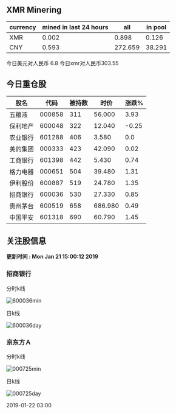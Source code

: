 ## XMR Minering

|currency|mined in last 24 hours|all|in pool|
|---|---|---|---|
|XMR|0.002|0.898|0.126|
|CNY|0.593|272.659|38.291|

今日美元对人民币 6.8	今日xmr对人民币303.55


## 今日重仓股 

|股名|代码|被持数|时价|涨跌%|
|---|---|---|---|---|
|五粮液|000858|311|56.000|3.93|
|保利地产|600048|322|12.040|-0.25|
|农业银行|601288|406|3.580|0.0|
|美的集团|000333|423|42.090|0.02|
|工商银行|601398|442|5.430|0.74|
|格力电器|000651|504|39.480|1.31|
|伊利股份|600887|519|24.780|1.35|
|招商银行|600036|530|27.330|0.85|
|贵州茅台|600519|658|686.980|0.49|
|中国平安|601318|690|60.790|1.45|

## 关注股信息
**更新时间 : Mon Jan 21 15:00:12 2019**
### 招商银行 
分时k线

![600036min](http://image.sinajs.cn/newchart/min/n/sh600036.gif)

日k线

![600036day](http://image.sinajs.cn/newchart/daily/n/sh600036.gif)

### 京东方Ａ 
分时k线

![000725min](http://image.sinajs.cn/newchart/min/n/sz000725.gif)

日k线

![000725day](http://image.sinajs.cn/newchart/daily/n/sz000725.gif)

2019-01-22 03:00
